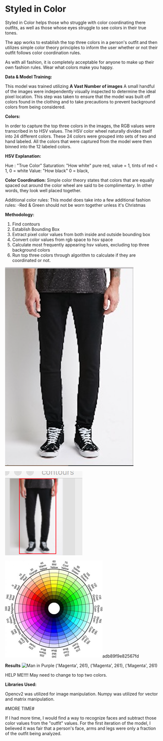 # Styled in Color


Styled in Color helps those who struggle with color coordinating there outfits, as well as those whose eyes struggle to see colors in their true tones.

The app works to establish the top three colors in a person's outfit and then utilizes simple color theory principles to inform the user whether or not their outfit follows color coordination rules.

As with all fashion, it is completely acceptable for anyone to make up their own fashion rules. Wear what colors make you happy.

**Data & Model Training:**

  This model was trained utilizing **A Vast Number of images**
  A small handful of the images were independently visually inspected to determine the ideal pixel location. This step was taken to ensure that the model was built off colors found in the clothing and to take precautions to prevent background colors from being considered.

**Colors:**

  In order to capture the top three colors in the images, the RGB values were transcribed in to HSV values. The HSV color wheel naturally divides itself into 24 different colors. These 24 colors were grouped into sets of two and hand labeled. All the colors that were captured from the model were then binned into the 12 labeled colors.

**HSV Explanation:**

  Hue : "True Color"
  Saturation: "How white" pure red, value = 1, tints of red < 1,
              0 = white
  Value: "How black" 0 = black,

**Color Coordination:**
  Simple color theory states that colors that are equally spaced out around the color wheel are said to be complimentary. In other words, they look well placed together.

  Additional color rules:
    This model does take into a few additional fashion rules:
      -Red & Green should not be worn together unless it's Christmas

**Methodology:**

  1. Find contours
  2. Establish Bounding Box
  3. Extract pixel color values from both inside and outside bounding box
  4. Convert color values from rgb space to hsv space
  5. Calculate most frequently appearing hsv values, excluding top three background colors
  6. Run top three colors through algorithm to calculate if they are coordinated or not.

![Starting Image](https://github.com/NRahm/styled_in_color/blob/master/data/read_me_photos/sample_image_original.jpg)

![Bounding Box Location](https://github.com/NRahm/styled_in_color/blob/master/data/read_me_photos/bounding_box.jpg)

![HSV Colorwheel](https://github.com/NRahm/styled_in_color/blob/master/data/read_me_photos/color_wheel.jpg)adb89f9e82567fd

**Results**
![Man in Purple](website)
('Magenta', 261), ('Magenta', 261), ('Magenta', 261)

HELP ME!!!!
May need to change to top two colors.

**Libraries Used:**

  Opencv2 was utilized for image manipulation.
  Numpy was utilized for vector and matrix manipulation.

#MORE TIME#

If I had more time, I would find a way to recognize faces and subtract those color values from the "outfit" values. For the first iteration of the model, I believed it was fair that a person's face, arms and legs were only a fraction of the outfit being analyzed.   
